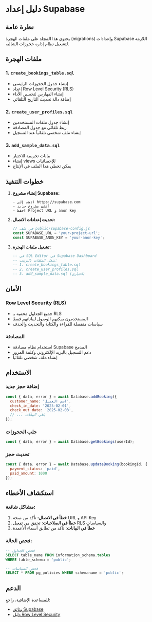 # دليل إعداد Supabase

## نظرة عامة
يحتوي هذا المجلد على ملفات الهجرة (migrations) وإعدادات Supabase اللازمة لتشغيل نظام إدارة حجوزات الشاليه.

## ملفات الهجرة

### 1. `create_bookings_table.sql`
- إنشاء جدول الحجوزات الرئيسي
- إعداد Row Level Security (RLS)
- إنشاء الفهارس لتحسين الأداء
- إضافة دالة تحديث التاريخ التلقائي

### 2. `create_user_profiles.sql`
- إنشاء جدول ملفات المستخدمين
- ربط تلقائي مع جدول المصادقة
- إنشاء ملف شخصي تلقائياً عند التسجيل

### 3. `add_sample_data.sql`
- بيانات تجريبية للاختبار
- إنشاء views للإحصائيات
- يمكن تخطي هذا الملف في الإنتاج

## خطوات التنفيذ

1. **إنشاء مشروع Supabase:**
   ```
   - اذهب إلى https://supabase.com
   - أنشئ مشروع جديد
   - احفظ Project URL و anon key
   ```

2. **تحديث إعدادات الاتصال:**
   ```javascript
   // في ملف public/supabase-config.js
   const SUPABASE_URL = 'your-project-url';
   const SUPABASE_ANON_KEY = 'your-anon-key';
   ```

3. **تشغيل ملفات الهجرة:**
   ```sql
   -- في SQL Editor في Supabase Dashboard
   -- شغل الملفات بالترتيب:
   -- 1. create_bookings_table.sql
   -- 2. create_user_profiles.sql
   -- 3. add_sample_data.sql (اختياري)
   ```

## الأمان

### Row Level Security (RLS)
- جميع الجداول محمية بـ RLS
- المستخدمون يمكنهم الوصول لبياناتهم فقط
- سياسات منفصلة للقراءة والكتابة والتحديث والحذف

### المصادقة
- استخدام نظام مصادقة Supabase المدمج
- دعم التسجيل بالبريد الإلكتروني وكلمة المرور
- إنشاء ملف شخصي تلقائياً

## الاستخدام

### إضافة حجز جديد
```javascript
const { data, error } = await Database.addBooking({
  customer_name: 'اسم العميل',
  check_in_date: '2025-02-01',
  check_out_date: '2025-02-03',
  // ... باقي البيانات
});
```

### جلب الحجوزات
```javascript
const { data, error } = await Database.getBookings(userId);
```

### تحديث حجز
```javascript
const { data, error } = await Database.updateBooking(bookingId, {
  payment_status: 'paid',
  paid_amount: 1000
});
```

## استكشاف الأخطاء

### مشاكل شائعة:
1. **خطأ في الاتصال:** تأكد من صحة URL و API Key
2. **خطأ في الصلاحيات:** تحقق من تفعيل RLS والسياسات
3. **خطأ في البيانات:** تأكد من تطابق أسماء الأعمدة

### فحص الحالة:
```sql
-- فحص الجداول
SELECT table_name FROM information_schema.tables 
WHERE table_schema = 'public';

-- فحص السياسات
SELECT * FROM pg_policies WHERE schemaname = 'public';
```

## الدعم
للمساعدة الإضافية، راجع:
- [وثائق Supabase](https://supabase.com/docs)
- [دليل Row Level Security](https://supabase.com/docs/guides/auth/row-level-security)
